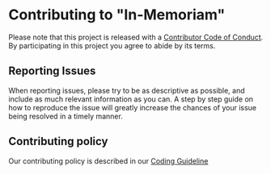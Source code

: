 Contributing to "In-Memoriam"
========================

Please note that this project is released with a
[Contributor Code of Conduct](http://contributor-covenant.org/version/1/4/). 
By participating in this project you agree to abide by its terms.

Reporting Issues
----------------

When reporting issues, please try to be as descriptive as possible, and include
as much relevant information as you can. A step by step guide on how to
reproduce the issue will greatly increase the chances of your issue being
resolved in a timely manner.

Contributing policy
-------------------

Our contributing policy is described in our [Coding Guideline](https://github.com/Geolim4/In-Memoriam/blob/master/CODING_GUIDELINE.md)

